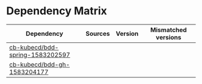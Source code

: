 # Dependency Matrix

Dependency | Sources | Version | Mismatched versions
---------- | ------- | ------- | -------------------
[cb-kubecd/bdd-spring-1583202597](https://github.com/cb-kubecd/bdd-spring-1583202597.git) |  | []() | 
[cb-kubecd/bdd-gh-1583204177](https://github.com/cb-kubecd/bdd-gh-1583204177.git) |  | []() | 
